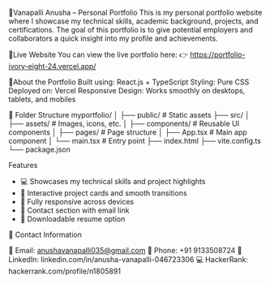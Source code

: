🌟Vanapalli Anusha – Personal Portfolio
This is my personal portfolio website where I showcase my technical skills, academic background, projects, and certifications. The goal of this portfolio is to give potential employers and collaborators a quick insight into my profile and achievements.

🔗Live Website
You can view the live portfolio here:
👉 https://portfolio-ivory-eight-24.vercel.app/

📌About the Portfolio
Built using: React.js + TypeScript
Styling: Pure CSS
Deployed on: Vercel
Responsive Design: Works smoothly on desktops, tablets, and mobiles

📂 Folder Structure
myportfolio/
│
├── public/ # Static assets
├── src/
│ ├── assets/ # Images, icons, etc.
│ ├── components/ # Reusable UI components
│ ├── pages/ # Page structure
│ ├── App.tsx # Main app component
│ └── main.tsx # Entry point
├── index.html
├── vite.config.ts
└── package.json

Features
- 💻 Showcases my technical skills and project highlights
- 📸 Interactive project cards and smooth transitions
- 📱 Fully responsive across devices
- 📩 Contact section with email link
- 🧾 Downloadable resume option


📇 Contact Information

📧 Email: anushavanapalli035@gmail.com
📱 Phone: +91 9133508724
🔗 LinkedIn: linkedin.com/in/anusha-vanapalli-046723306
💻 HackerRank: hackerrank.com/profile/n1805891


